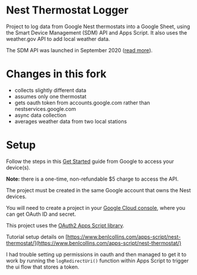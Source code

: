 # Nest Thermostat Logger

Project to log data from Google Nest thermostats into a Google Sheet, using the Smart Device Management (SDM) API and Apps Script. It also uses the weather.gov API to add local weather data.

The SDM API was launched in September 2020 ([read more](https://developers.googleblog.com/2020/09/google-nest-device-access-console.html)).

# Changes in this fork

* collects slightly different data
* assumes only one thermostat
* gets oauth token from accounts.google.com rather than nestservices.google.com
* async data collection
* averages weather data from two local stations

# Setup

Follow the steps in this [Get Started](https://developers.google.com/nest/device-access/get-started) guide from Google to access your device(s).

**Note:** there is a one-time, non-refundable $5 charge to access the API.

The project must be created in the same Google account that owns the Nest devices.

You will need to create a project in your [Google Cloud console](https://console.cloud.google.com/), where you can get OAuth ID and secret.

This project uses the [OAuth2 Apps Script library](https://github.com/googleworkspace/apps-script-oauth2).

Tutorial setup details on [https://www.benlcollins.com/apps-script/nest-thermostat/](https://www.benlcollins.com/apps-script/nest-thermostat/)

I had trouble setting up permissions in oauth and then managed to get it to work by running the `logRedirectUri()` function within Apps Script to trigger the ui flow that stores a token.

